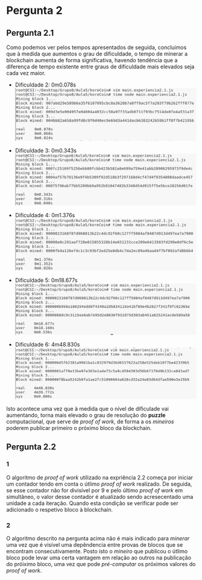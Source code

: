 # Pergunta 2

## Pergunta 2.1

Como podemos ver pelos tempos apresentados de seguida, concluimos que à medida que aumentos o grau de dificuldade, o tempo de minerar a blockchain aumenta de forma significativa, havendo tendência que a diferença de tempo existente entre graus de dificuldade mais elevados seja cada vez maior.

* Dificuldade 2: 0m0.078s
![](dificuldade2.png)

* Dificuldade 3: 0m0.343s
![](dificuldade3.png)

* Dificuldade 4: 0m1.376s
![](dificuldade4.png)

* Dificuldade 5: 0m18.677s
![](dificuldade5.png)

* Dificuldade 6: 4m48.830s
![](dificuldade6.png)


Isto acontece uma vez que à medida que o nível de dificulade vai aumentando, torna mais elevado o grau de resolução do **puzzle** computacional, que serve de *proof of work*, de forma a os *mineiros* poderem publicar primeiro o próximo bloco da blockchain.

## Pergunta 2.2

### 1
O algoritmo de *proof of work* utilizado na expriência 2.2 começa por iniciar um contador tendo em conta o útlimo *proof of work* realizado. De seguida, se esse contador não for divisível por 9 e pelo último *proof of work* em simultâneo, o valor desse contador é atualizado sendo acresecentado uma unidade a cada iteração. Quando esta condição se verificar pode ser adicionado o respetivo bloco à blockchain.

### 2
O algoritmo descrito na pergunta acima não é mais indicado para *minerar* uma vez que é visível uma depêndencia entre provas de blocos que se encontram consecutivamente. Posto isto o *mineiro* que publicou o útlimo bloco pode levar uma certa vantagem em relação ao outros na publicação do próiximo bloco, uma vez que pode *pré-computar* os próximos valores do *proof of work*. 
